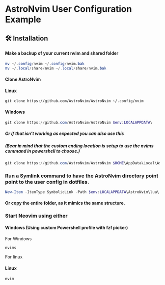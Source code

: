# AstroNvim User Configuration Example

## 🛠️ Installation

#### Make a backup of your current nvim and shared folder

```powershell
mv ~/.config/nvim ~/.config/nvim.bak
mv ~/.local/share/nvim ~/.local/share/nvim.bak
```

#### Clone AstroNvim

#### Linux

```shell
git clone https://github.com/AstroNvim/AstroNvim ~/.config/nvim
```

#### Windows

```powershell
git clone https://github.com/AstroNvim/AstroNvim $env:LOCALAPPDATA\
```

##### Or if that isn't working as expected you can also use this
##### (Bear in mind that the custom ending location is setup to use the nvims command in powershell to choose.)

```powershell
git clone https://github.com/AstroNvim/AstroNvim $HOME\AppData\Local\AstroNvim
```

### Run a Symlink command to have the AstroNvim directory point point to the user config in dotfiles.

```powershell
New-Item -ItemType SymbolicLink -Path $env:LOCALAPPDATA\AstroNvim\lua\ -Name user -Value $HOME\dotfiles\AstroNvim\lua\user
```

#### Or copy the entire folder, as it mimics the same structure.

### Start Neovim using either

#### Windows (Using custom Powershell profile with fzf picker)

For Windows
```powershell
nvims
```

For linux
#### Linux
```shell
nvim
```
